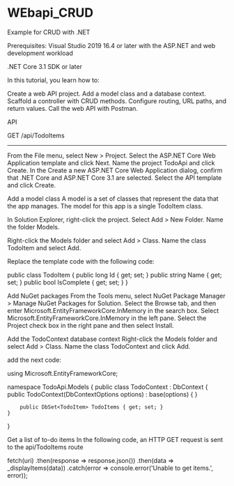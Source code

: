 # WEbapi_CRUD
Example for CRUD with  .NET

Prerequisites:
Visual Studio 2019 16.4 or later with the ASP.NET and web development workload

.NET Core 3.1 SDK or later



In this tutorial, you learn how to:

Create a web API project.
Add a model class and a database context.
Scaffold a controller with CRUD methods.
Configure routing, URL paths, and return values.
Call the web API with Postman.

API

GET /api/TodoItems


-----

From the File menu, select New > Project.
Select the ASP.NET Core Web Application template and click Next.
Name the project TodoApi and click Create.
In the Create a new ASP.NET Core Web Application dialog, confirm that .NET Core and ASP.NET Core 3.1 are selected. Select the API template and click Create.

Add a model class
A model is a set of classes that represent the data that the app manages. The model for this app is a single TodoItem class.

In Solution Explorer, right-click the project. Select Add > New Folder. Name the folder Models.

Right-click the Models folder and select Add > Class. Name the class TodoItem and select Add.

Replace the template code with the following code:

public class TodoItem
{
    public long Id { get; set; }
    public string Name { get; set; }
    public bool IsComplete { get; set; }
}


Add NuGet packages
From the Tools menu, select NuGet Package Manager > Manage NuGet Packages for Solution.
Select the Browse tab, and then enter Microsoft.EntityFrameworkCore.InMemory in the search box.
Select Microsoft.EntityFrameworkCore.InMemory in the left pane.
Select the Project check box in the right pane and then select Install.

Add the TodoContext database context
Right-click the Models folder and select Add > Class. Name the class TodoContext and click Add.

add the next code:

using Microsoft.EntityFrameworkCore;

namespace TodoApi.Models
{
    public class TodoContext : DbContext
    {
        public TodoContext(DbContextOptions<TodoContext> options)
            : base(options)
        {
        }

        public DbSet<TodoItem> TodoItems { get; set; }
    }
}

Get a list of to-do items
In the following code, an HTTP GET request is sent to the api/TodoItems route

fetch(uri)
  .then(response => response.json())
  .then(data => _displayItems(data))
  .catch(error => console.error('Unable to get items.', error));
  
  
